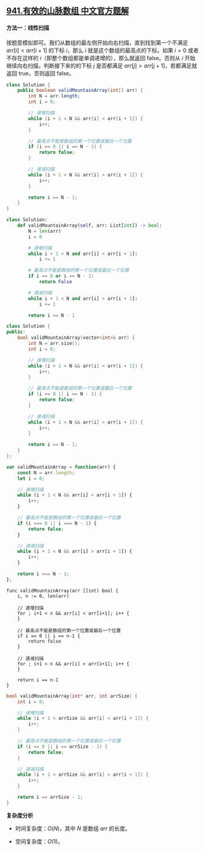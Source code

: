 ## [941.有效的山脉数组 中文官方题解](https://leetcode.cn/problems/valid-mountain-array/solutions/100000/you-xiao-de-shan-mai-shu-zu-by-leetcode-solution)
#### 方法一：线性扫描

按题意模拟即可。我们从数组的最左侧开始向右扫描，直到找到第一个不满足 $\textit{arr}[i] < \textit{arr}[i + 1]$ 的下标 $i$，那么 $i$ 就是这个数组的最高点的下标。如果 $i = 0$ 或者不存在这样的 $i$（即整个数组都是单调递增的），那么就返回 $\text{false}$。否则从 $i$ 开始继续向右扫描，判断接下来的的下标 $j$ 是否都满足 $\textit{arr}[j] > \textit{arr}[j + 1]$，若都满足就返回 $\text{true}$，否则返回 $\text{false}$。

```Java [sol1-Java]
class Solution {
    public boolean validMountainArray(int[] arr) {
        int N = arr.length;
        int i = 0;

        // 递增扫描
        while (i + 1 < N && arr[i] < arr[i + 1]) {
            i++;
        }

        // 最高点不能是数组的第一个位置或最后一个位置
        if (i == 0 || i == N - 1) {
            return false;
        }

        // 递减扫描
        while (i + 1 < N && arr[i] > arr[i + 1]) {
            i++;
        }

        return i == N - 1;
    }
}
```

```Python [sol1-Python3]
class Solution:
    def validMountainArray(self, arr: List[int]) -> bool:
        N = len(arr)
        i = 0

        # 递增扫描
        while i + 1 < N and arr[i] < arr[i + 1]:
            i += 1

        # 最高点不能是数组的第一个位置或最后一个位置
        if i == 0 or i == N - 1:
            return False

        # 递减扫描
        while i + 1 < N and arr[i] > arr[i + 1]:
            i += 1

        return i == N - 1
```

```C++ [sol1-C++]
class Solution {
public:
    bool validMountainArray(vector<int>& arr) {
        int N = arr.size();
        int i = 0;

        // 递增扫描
        while (i + 1 < N && arr[i] < arr[i + 1]) {
            i++;
        }

        // 最高点不能是数组的第一个位置或最后一个位置
        if (i == 0 || i == N - 1) {
            return false;
        }

        // 递减扫描
        while (i + 1 < N && arr[i] > arr[i + 1]) {
            i++;
        }

        return i == N - 1;
    }
};
```

```JavaScript [sol1-JavaScript]
var validMountainArray = function(arr) {
    const N = arr.length;
    let i = 0;

    // 递增扫描
    while (i + 1 < N && arr[i] < arr[i + 1]) {
        i++;
    }

    // 最高点不能是数组的第一个位置或最后一个位置
    if (i === 0 || i === N - 1) {
        return false;
    }

    // 递减扫描
    while (i + 1 < N && arr[i] > arr[i + 1]) {
        i++;
    }

    return i === N - 1;
};
```

```Golang [sol1-Golang]
func validMountainArray(arr []int) bool {
    i, n := 0, len(arr)

    // 递增扫描
    for ; i+1 < n && arr[i] < arr[i+1]; i++ {
    }

    // 最高点不能是数组的第一个位置或最后一个位置
    if i == 0 || i == n-1 {
        return false
    }

    // 递减扫描
    for ; i+1 < n && arr[i] > arr[i+1]; i++ {
    }

    return i == n-1
}
```

```C [sol1-C]
bool validMountainArray(int* arr, int arrSize) {
    int i = 0;

    // 递增扫描
    while (i + 1 < arrSize && arr[i] < arr[i + 1]) {
        i++;
    }

    // 最高点不能是数组的第一个位置或最后一个位置
    if (i == 0 || i == arrSize - 1) {
        return false;
    }

    // 递减扫描
    while (i + 1 < arrSize && arr[i] > arr[i + 1]) {
        i++;
    }

    return i == arrSize - 1;
}
```

**复杂度分析**

* 时间复杂度：$O(N)$，其中 $N$ 是数组 $\textit{arr}$ 的长度。

* 空间复杂度：$O(1)$。